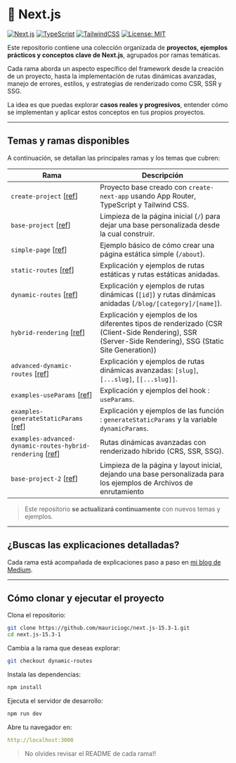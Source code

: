 # 🚀 Next.js

[![Next.js](https://img.shields.io/badge/Next.js-13%2B-blue?logo=next.js)](https://nextjs.org/)
[![TypeScript](https://img.shields.io/badge/TypeScript-5.x-blue?logo=typescript)](https://www.typescriptlang.org/)
[![TailwindCSS](https://img.shields.io/badge/TailwindCSS-3.x-06b6d4?logo=tailwindcss)](https://tailwindcss.com/)
[![License: MIT](https://img.shields.io/badge/license-MIT-green.svg)](https://opensource.org/licenses/MIT)

Este repositorio contiene una colección organizada de **proyectos, ejemplos prácticos y conceptos clave de Next.js**, agrupados por ramas temáticas.

Cada rama aborda un aspecto específico del framework desde la creación de un proyecto, hasta la implementación de rutas dinámicas avanzadas, manejo de errores, estilos, y estrategias de renderizado como CSR, SSR y SSG.

La idea es que puedas explorar **casos reales y progresivos**, entender cómo se implementan y aplicar estos conceptos en tus propios proyectos.

---

## Temas y ramas disponibles

A continuación, se detallan las principales ramas y los temas que cubren:

| Rama                                                                                                                                                             | Descripción                                                                                                                                            |
| ---------------------------------------------------------------------------------------------------------------------------------------------------------------- | ------------------------------------------------------------------------------------------------------------------------------------------------------ |
| `create-project` [[ref](https://github.com/mauriciogc/next.js-15.3-1/tree/create-project)]                                                                       | Proyecto base creado con `create-next-app` usando App Router, TypeScript y Tailwind CSS.                                                               |
| `base-project` [[ref](https://github.com/mauriciogc/next.js-15.3-1/tree/base-project)]                                                                           | Limpieza de la página inicial (`/`) para dejar una base personalizada desde la cual construir.                                                         |
| `simple-page` [[ref](https://github.com/mauriciogc/next.js-15.3-1/tree/simple-page)]                                                                             | Ejemplo básico de cómo crear una página estática simple (`/about`).                                                                                    |
| `static-routes` [[ref](https://github.com/mauriciogc/next.js-15.3-1/tree/static-routes)]                                                                         | Explicación y ejemplos de rutas estáticas y rutas estáticas anidadas.                                                                                  |
| `dynamic-routes` [[ref](https://github.com/mauriciogc/next.js-15.3-1/tree/dynamic-routes)]                                                                       | Explicación y ejemplos de rutas dinámicas (`[id]`) y rutas dinámicas anidadas (`/blog/[category]/[name]`).                                             |
| `hybrid-rendering` [[ref](https://github.com/mauriciogc/next.js-15.3-1/tree/hybrid-rendering)]                                                                   | Explicación y ejemplos de los diferentes tipos de renderizado (CSR (Client-Side Rendering), SSR (Server-Side Rendering), SSG (Static Site Generation)) |
| `advanced-dynamic-routes` [[ref](https://github.com/mauriciogc/next.js-15.3-1/tree/advanced-dynamic-routes)]                                                     | Explicación y ejemplos de rutas dinámicas avanzadas: `[slug]`, `[...slug]`, `[[...slug]]`.                                                             |
| `examples-useParams` [[ref](https://github.com/mauriciogc/next.js-15.3-1/tree/examples-useParams)]                                                               | Explicación y ejemplos del hook : `useParams`.                                                                                                         |
| `examples-generateStaticParams` [[ref](https://github.com/mauriciogc/next.js-15.3-1/tree/examples-generateStaticParams)]                                         | Explicación y ejemplos de las función : `generateStaticParams` y la variable `dynamicParams`.                                                          |
| `examples-advanced-dynamic-routes-hybrid-rendering` [[ref](https://github.com/mauriciogc/next.js-15.3-1/tree/examples-advanced-dynamic-routes-hybrid-rendering)] | Rutas dinámicas avanzadas con renderizado híbrido (CRS, SSR, SSG).                                                                                     |
| `base-project-2` [[ref](https://github.com/mauriciogc/next.js-15.3-1/tree/base-project-2)]                                                                       | Limpieza de la página y layout inicial, dejando una base personalizada para los ejemplos de Archivos de enrutamiento                                   |

> Este repositorio **se actualizará continuamente** con nuevos temas y ejemplos.

---

## ¿Buscas las explicaciones detalladas?

Cada rama está acompañada de explicaciones paso a paso en [mi blog de Medium](https://mauriciogc.medium.com/).

---

## Cómo clonar y ejecutar el proyecto

Clona el repositorio:

```bash
git clone https://github.com/mauriciogc/next.js-15.3-1.git
cd next.js-15.3-1
```

Cambia a la rama que deseas explorar:

```bash
git checkout dynamic-routes
```

Instala las dependencias:

```bash
npm install
```

Ejecuta el servidor de desarrollo:

```bash
npm run dev
```

Abre tu navegador en:

```yaml
http://localhost:3000
```

> No olvides revisar el README de cada rama!!
